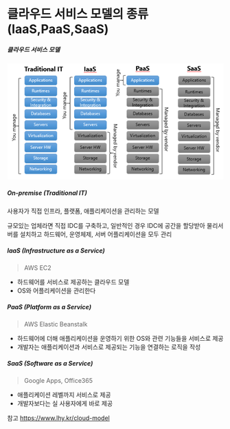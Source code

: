 # 클라우드 서비스 모델의 종류(IaaS,PaaS,SaaS)

##### 클라우드 서비스 모델

<img src='../img/cloud.png'>

##### On-premise (Traditional IT)

사용자가 직접 인프라, 플랫폼, 애플리케이션을 관리하는 모델

규모있는 업체라면 직접 IDC를 구축하고, 일반적인 경우 IDC에 공간을 할당받아 물리서버를 설치하고 하드웨어, 운영체제, 서버 어플리케이션을 모두 관리 

##### IaaS (Infrastructure as a Service)
> AWS EC2

* 하드웨어를 서비스로 제공하는 클라우드 모델
* OS와 어플리케이션을 관리한다

##### PaaS (Platform as a Service)
> AWS Elastic Beanstalk

* 하드웨어에 더해 애플리케이션을 운영하기 위한 OS와 관련 기능들을 서비스로 제공
* 개발자는 애플리케이션과 서비스로 제공되는 기능을 연결하는 로직을 작성

##### SaaS (Software as a Service)
> Google Apps, Office365

* 애플리케이션 레벨까지 서비스로 제공
* 개발자보다는 실 사용자에게 바로 제공


참고 <a href='https://www.lhy.kr/cloud-model'>https://www.lhy.kr/cloud-model</a>

